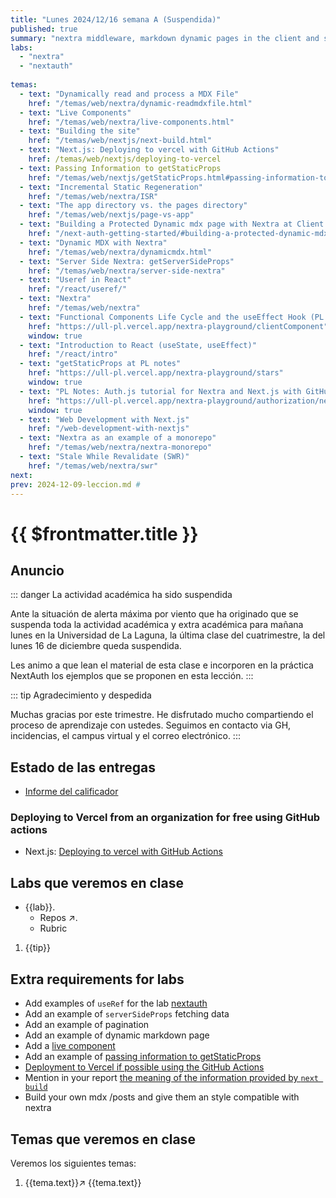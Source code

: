 ```yaml
---
title: "Lunes 2024/12/16 semana A (Suspendida)"
published: true
summary: "nextra middleware, markdown dynamic pages in the client and server, next-auth"
labs: 
  - "nextra" 
  - "nextauth" 
  
temas: 
  - text: "Dynamically read and process a MDX File"
    href: "/temas/web/nextra/dynamic-readmdxfile.html"
  - text: "Live Components"
    href: "/temas/web/nextra/live-components.html"
  - text: "Building the site"
    href: "/temas/web/nextjs/next-build.html"
  - text: "Next.js: Deploying to vercel with GitHub Actions"
    href: /temas/web/nextjs/deploying-to-vercel
  - text: Passing Information to getStaticProps
    href: "/temas/web/nextjs/getStaticProps.html#passing-information-to-getstaticprops"
  - text: "Incremental Static Regeneration"
    href: "/temas/web/nextra/ISR"
  - text: "The app directory vs. the pages directory"
    href: "/temas/web/nextjs/page-vs-app"
  - text: "Building a Protected Dynamic mdx page with Nextra at Client Side Rendering Time"
    href: "/next-auth-getting-started/#building-a-protected-dynamic-mdx-page-with-nextra-at-client-side-rendering-time"
  - text: "Dynamic MDX with Nextra"
    href: "/temas/web/nextra/dynamicmdx.html"
  - text: "Server Side Nextra: getServerSideProps"
    href: "/temas/web/nextra/server-side-nextra"
  - text: "Useref in React"
    href: "/react/useref/"
  - text: "Nextra"
    href: "/temas/web/nextra"
  - text: "Functional Components Life Cycle and the useEffect Hook (PL notes)"
    href: "https://ull-pl.vercel.app/nextra-playground/clientComponent"
    window: true
  - text: "Introduction to React (useState, useEffect)"
    href: "/react/intro"
  - text: "getStaticProps at PL notes"
    href: "https://ull-pl.vercel.app/nextra-playground/stars"
    window: true
  - text: "PL Notes: Auth.js tutorial for Nextra and Next.js with GitHub"
    href: "https://ull-pl.vercel.app/nextra-playground/authorization/next-auth-tutorial"
    window: true
  - text: "Web Development with Next.js"
    href: "/web-development-with-nextjs"
  - text: "Nextra as an example of a monorepo"
    href: "/temas/web/nextra/nextra-monorepo"
  - text: "Stale While Revalidate (SWR)"
    href: "/temas/web/nextra/swr"
next: 
prev: 2024-12-09-leccion.md # 
---
```


# {{ $frontmatter.title }}

## Anuncio

::: danger La actividad académica ha sido suspendida

Ante la situación de alerta máxima por viento que ha originado que se suspenda toda la actividad académica y extra académica para mañana lunes en la Universidad de La Laguna, la última clase del cuatrimestre, la del lunes 16 de diciembre queda suspendida.

Les animo a que lean el material de esta clase e incorporen en la práctica NextAuth los ejemplos
que se proponen en esta lección.
:::


::: tip Agradecimiento y despedida

Muchas gracias por este trimestre. He disfrutado mucho compartiendo el proceso de aprendizaje con ustedes. 
Seguimos en contacto via GH, incidencias, el campus virtual y el correo electrónico.
:::

## Estado de las entregas

* [Informe del calificador](https://campusdoctoradoyposgrado2425.ull.es/grade/report/grader/index.php?id=2425110680)

### Deploying to Vercel from an organization for free using GitHub actions

- Next.js: [Deploying to vercel with GitHub Actions](/temas/web/nextjs/deploying-to-vercel)

## Labs que veremos en clase


<ul>
  <li  v-for="(lab, index) in $frontmatter.labs" :key="index"> <a :href="'/practicas/'+lab">{{lab}}</a>.
    <ul>
      <li v-if="lab != 'nextauth'" ><a :href="'https://github.com/orgs/ULL-MII-SYTWS-2425/repositories?q='+lab" target="_blank">Repos ↗</a>.</li>
      <li><a :href="'/practicas/'+lab+'.html#rubrica'">Rubric</a></li>
    </ul>
  </li>
</ul>

<ol>
<li v-for="(tip, index) in $frontmatter.intro2sd" :key="index">{{tip}}</li>
</ol>

## Extra requirements for labs

- Add examples of `useRef` for the lab [nextauth](/practicas/nextauth.html#rubrica)
- Add an example of `serverSideProps`  fetching data 
- Add an example of pagination 
- Add an example of dynamic markdown page 
- Add a [live component](/temas/web/nextra/live-components.html)
- Add an example of [passing information to getStaticProps](/temas/web/nextjs/getStaticProps.html)
- [Deployment to Vercel if possible using the GitHub Actions](/temas/web/nextjs/deploying-to-vercel)
- Mention in your report [the meaning of the information provided by `next build`](/temas/web/nextjs/next-build.html)
- Build your own mdx /posts and give them an style compatible with nextra


 
## Temas que veremos en clase

Veremos los siguientes temas:
<ol>
  <li  v-for="(tema, index) in $frontmatter.temas" :key="index">
  <a v-if="tema.window" :href="tema.href" target="_blank">{{tema.text}}↗</a> 
  <a v-else :href="tema.href">{{tema.text}}</a>
  </li>
</ol>

